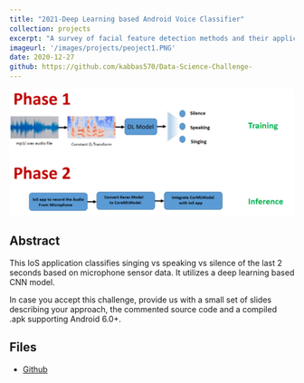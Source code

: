 ```yaml
---
title: "2021-Deep Learning based Android Voice Classifier"
collection: projects
excerpt: "A survey of facial feature detection methods and their application for automatic lip reading"
imageurl: '/images/projects/peoject1.PNG'
date: 2020-12-27
github: https://github.com/kabbas570/Data-Science-Challenge-
---
```


<center><img src="/images/projects/project1.PNG"></center>

## Abstract 
This IoS application classifies singing vs speaking vs silence of the last 2 seconds based on 
microphone sensor data. It utilizes a deep learning based CNN model.

In case you accept this challenge, provide us with a small set of slides describing your approach, the commented source code and a compiled .apk supporting Android 6.0+.

## Files
- [Github]( https://github.com/kabbas570/Data-Science-Challenge-)
